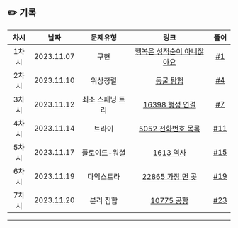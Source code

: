 ## ✏️ 기록   

| 차시 |    날짜    | 문제유형 | 링크 | 풀이 |
|:----:|:---------:|:----:|:-----:|:----:|
| 1차시 | 2023.11.07 | 구현 | [행복은 성적순이 아니잖아요](https://level.goorm.io/exam/147448/%EA%B8%B0%EB%B3%B8-%ED%96%89%EB%B3%B5%EC%9D%80-%EC%84%B1%EC%A0%81%EC%88%9C%EC%9D%B4-%EC%95%84%EB%8B%88%EC%9E%96%EC%95%84%EC%9A%94/quiz/1) | [#1](https://github.com/AlgoLeadMe/AlgoLeadMe-3/pull/1) |
| 2차시 | 2023.11.10 | 위상정렬 | [동굴 탐험](https://school.programmers.co.kr/learn/courses/30/lessons/67260) | [#4](https://github.com/AlgoLeadMe/AlgoLeadMe-3/pull/4) | 
| 3차시 | 2023.11.12 | 최소 스패닝 트리 | [16398 행성 연결](https://www.acmicpc.net/problem/16398) | [#7](https://github.com/AlgoLeadMe/AlgoLeadMe-3/pull/7) | 
| 4차시 | 2023.11.14 | 트라이 | [5052 전화번호 목록](https://www.acmicpc.net/problem/5052) | [#11](https://github.com/AlgoLeadMe/AlgoLeadMe-3/pull/11) | 
| 5차시 | 2023.11.17 | 플로이드-워셜 | [1613 역사](https://www.acmicpc.net/problem/1613) | [#15](https://github.com/AlgoLeadMe/AlgoLeadMe-3/pull/15) | 
| 6차시 | 2023.11.19 | 다익스트라 | [22865 가장 먼 곳](https://www.acmicpc.net/problem/22865) | [#19](https://github.com/AlgoLeadMe/AlgoLeadMe-3/pull/19) | 
| 7차시 | 2023.11.20 | 분리 집합 | [10775 공항](https://www.acmicpc.net/problem/10775) | [#23](https://github.com/AlgoLeadMe/AlgoLeadMe-3/pull/23) | 
---
